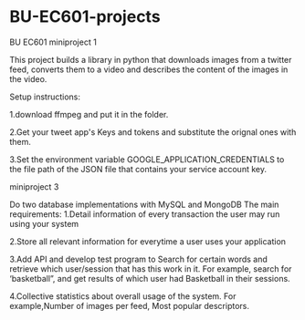 # BU-EC601-projects

BU EC601 miniproject 1

This project builds a library in python that downloads images from a twitter feed, converts them to a video and describes the content of the images in the video.

  Setup instructions:
  
  1.download ffmpeg and put it in the folder.
  
  2.Get your tweet app's Keys and tokens and substitute the orignal ones with them.
  
  3.Set the environment variable GOOGLE_APPLICATION_CREDENTIALS to the file path of the JSON file that contains your service account key. 

miniproject 3

Do two database implementations with MySQL and MongoDB
The main requirements:
1.Detail information of every transaction the user may run using your system

2.Store all relevant information for everytime a user uses your application

3.Add API and develop test program to Search for certain words and retrieve which user/session that has this work in it. For example, search for ‘basketball”, and get results of which user had Basketball in their sessions.

4.Collective statistics about overall usage of the system. For example,Number of images per feed, Most popular descriptors.

